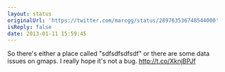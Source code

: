 ```yaml
---
layout: status
originalUrl: 'https://twitter.com/marcgg/status/289763536748544000'
isReply: false
date: 2013-01-11 15:59:45
---
```


So there's either a place called "sdfsdfsdfsdf" or there are some data issues on gmaps. I really hope it's not a bug. http://t.co/XknjBPJf
